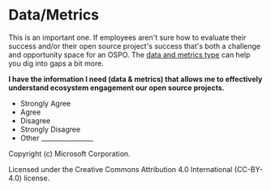 # Data/Metrics
This is an important one.  If employees aren't sure how to evaluate their success and/or their open source project's success that's both a challenge and opportunity space for an OSPO.
The [data and metrics type](data-metrics-types.md) can help you dig into gaps a bit more.

**I have the information I need (data & metrics) that allows me to effectively understand ecosystem engagement our open source projects.**
- Strongly Agree
- Agree
- Disagree
- Strongly Disagree
- Other ________________


Copyright (c) Microsoft Corporation.

Licensed under the Creative Commons Attribution 4.0 International (CC-BY-4.0) license.